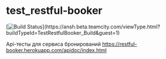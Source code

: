 # test_restful-booker

[![Build Status](https://ansh.beta.teamcity.com/app/rest/builds/buildType:(id:TestRestfulBooker_Build)/statusIcon)](https://ansh.beta.teamcity.com/viewType.html?buildTypeId=TestRestfulBooker_Build&guest=1)

Api-тесты для сервиса бронирований 
https://restful-booker.herokuapp.com/apidoc/index.html
